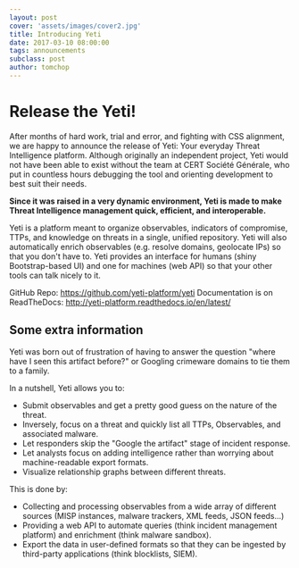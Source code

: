 ```yaml
---
layout: post
cover: 'assets/images/cover2.jpg'
title: Introducing Yeti
date: 2017-03-10 08:00:00
tags: announcements
subclass: post
author: tomchop
---
```


# Release the Yeti!

After months of hard work, trial and error, and fighting with CSS alignment, we are happy to announce the release of Yeti: Your everyday Threat Intelligence platform. Although originally an independent project, Yeti would not have been able to exist without the team at CERT Société Générale, who put in countless hours debugging the tool and orienting development to best suit their needs.

**Since it was raised in a very dynamic environment, Yeti is made to make Threat Intelligence management quick, efficient, and interoperable.**

Yeti is a platform meant to organize observables, indicators of compromise, TTPs, and knowledge on threats in a single, unified repository. Yeti will also automatically enrich observables (e.g. resolve domains, geolocate IPs) so that you don't have to. Yeti provides an interface for humans (shiny Bootstrap-based UI) and one for machines (web API) so that your other tools can talk nicely to it.

GitHub Repo: https://github.com/yeti-platform/yeti
Documentation is on ReadTheDocs: http://yeti-platform.readthedocs.io/en/latest/

## Some extra information

Yeti was born out of frustration of having to answer the question "where have I seen this artifact before?" or Googling crimeware domains to tie them to a family.

In a nutshell, Yeti allows you to:

* Submit observables and get a pretty good guess on the nature of the threat.
* Inversely, focus on a threat and quickly list all TTPs, Observables, and
  associated malware.
* Let responders skip the "Google the artifact" stage of incident response.
* Let analysts focus on adding intelligence rather than worrying about
  machine-readable export formats.
* Visualize relationship graphs between different threats.

This is done by:

* Collecting and processing observables from a wide array of different sources
  (MISP instances, malware trackers, XML feeds, JSON feeds...)
* Providing a web API to automate queries (think incident management platform)
  and enrichment (think malware sandbox).
* Export the data in user-defined formats so that they can be ingested by
  third-party applications (think blocklists, SIEM).
